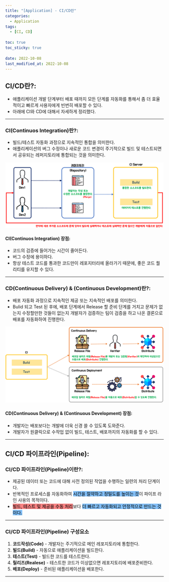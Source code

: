 ```yaml
---
title: "[Application] - CI/CD란"
categories:
  - Application
tags:
  - [CI, CD]

toc: true
toc_sticky: true

date: 2022-10-08
last_modified_at: 2022-10-08
---
```


## CI/CD란?:
- 애플리케이션 개발 단계부터 배포 때까지 모든 단계를 자동화를 통해서 좀 더 효율적이고 빠르게 사용자에게 빈번히 배포할 수 있다.
- 아래에 CI와 CD에 대해서 자세하게 정리했다.

* * *

### CI(Continuos Integration)란?:
- 빌드/테스트 자동화 과정으로 지속적인 통합을 의미한다.
- 애플리케이션의 버그 수정이나 새로운 코드 변경이 주기적으로 빌드 및 테스트되면서 공유되는 레퍼지토리에 통합되는 것을 의미한다.

[![텍스트](/assets/images/Application/CI%20%ED%9D%90%EB%A6%84%EB%8F%84.PNG)](/assets/images/Application/CI%20%ED%9D%90%EB%A6%84%EB%8F%84.PNG)

#### CI(Continuos Integration) 장점:
- 코드의 검증에 들어가는 시간이 줄어든다.
- 버그 수정에 용이하다.
- 항상 테스트 코드를 통과한 코드만이 레포지터리에 올라가기 때문에, 좋은 코드 퀄리티를 유지할 수 있다.

* * *

### CD(Continuous Delivery) & (Continuous Development)란?:
- 배포 자동화 과정으로 지속적인 제공 또는 지속적인 배포를 의미한다.
- Bulid 되고 Test 된 후에, 배포 단계에서 Release 할 준비 단계를 거치고 문제가 없는지 수정할만한 것들이 없는지 개발자가 검증하는 팀이 검증을 하고 나온 결론으로 배포를 자동화하여 진행한다.

[![텍스트](/assets/images/Application/CD%20%ED%9D%90%EB%A6%84%EB%8F%84.PNG)](/assets/images/Application/CD%20%ED%9D%90%EB%A6%84%EB%8F%84.PNG)

#### CD(Continuous Delivery) & (Continuous Development) 장점:
- 개발자는 배포보다는 개발에 더욱 신경 쓸 수 있도록 도와준다.
- 개발자가 원클릭으로 수작업 없이 빌드, 테스트, 배포까지의 자동화를 할 수 있다.

* * *

## CI/CD 파이프라인(Pipeline):
### CI/CD 파이프라인(Pipeline)이란?:
- 제공된 데이터 또는 코드에 대해 사전 정의된 작업을 수행하는 일련의 처리 단계이다.
- 반복적인 프로세스를 자동화하여 <span style='color: #000000; background-color: #81BEF7'>시간을 절약하고 정밀도를 높이는 것</span>이 파이프 라인 사용의 목적이다.
- <span style='color: #000000; background-color: #F78181'>빌드, 테스트 및 제공을 수동 처리</span>보다 <span style='color: #000000; background-color: #81BEF7'>더 빠르고 자동화되고 안정적으로 만드는 것이다.</span>

* * *

### CI/CD 파이프라인(Pipeline) 구성요소
1. **코드작성(Code)** - 개발자는 주기적으로 메인 레포지토리에 통합한다.
2. **빌드(Build)** -  자동으로 애플리케이션을 빌드한다.
3. **테스트(Test)** - 빌드한 코드를 테스트한다.
4. **릴리즈(Realese)** - 테스트한 코드가 이상없으면 레포지토리에 배포준비한다.
5. **배포(Deploy)** - 준비된 애플리케이션을 배포한다.

* * *